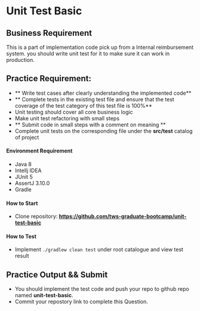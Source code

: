 # Unit Test Basic 

## Business Requirement

This is a part of implementation code pick up from a Internal reimbursement system. you should write unit test for it to make sure it can work in production.


## Practice Requirement:
- ** Write test cases after clearly understanding the implemented code**
- ** Complete tests in the existing test file and ensure that the test coverage of the test category of this test file is 100%**
- Unit testing should cover all core business logic
- Make unit test refactoring with small steps
- ** Submit code in small steps with a comment on meaning **
- Complete unit tests on the corresponding file under the **src/test** catalog of project

#### Environment Requirement
- Java 8
- Intellj IDEA
- JUnit 5
- AssertJ 3.10.0
- Gradle

#### How to Start

- Clone repository: **https://github.com/tws-graduate-bootcamp/unit-test-basic**


#### How to Test
- Implement `./gradlew clean test` under root catalogue and view test result
 
## Practice Output && Submit
- You should implement the test code and push your repo to github repo named **unit-test-basic**.
- Commit your repostory link to complete this Question.

